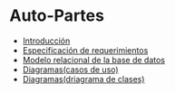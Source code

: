 # Auto-Partes

* [Introducción]()
* [Especificación de requerimientos](Documentacion/Archivos/AP01-AA1-EV01-Identificacion-Necesidad-SI.docx)
* [Modelo relacional de la base de datos](Documentacion/Modelo_BD/ModeloBD.jpg)
* [Diagramas(casos de uso)](Documentacion/Casos_de_uso)
* [Diagramas(driagrama de clases)](Documentacion/Clases/Diagrama_Clases.jpg)

